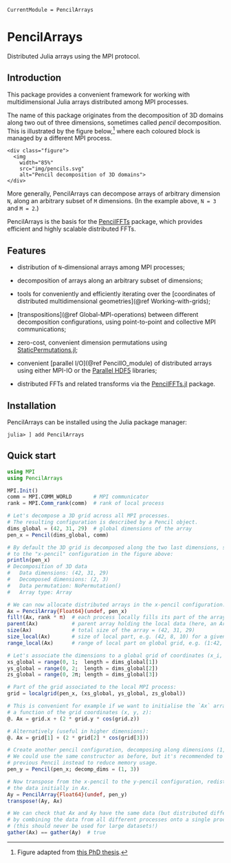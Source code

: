 ```@meta
CurrentModule = PencilArrays
```

# PencilArrays

Distributed Julia arrays using the MPI protocol.

## Introduction

This package provides a convenient framework for working with multidimensional
Julia arrays distributed among MPI processes.

The name of this package originates from the decomposition of 3D domains along
two out of three dimensions, sometimes called *pencil* decomposition.
This is illustrated by the figure below,[^1] where each coloured block is
managed by a different MPI process.

```@raw html
<div class="figure">
  <img
    width="85%"
    src="img/pencils.svg"
    alt="Pencil decomposition of 3D domains">
</div>
```

More generally, PencilArrays can decompose arrays of arbitrary dimension ``N``,
along an arbitrary subset of ``M`` dimensions.
(In the example above, ``N = 3`` and ``M = 2``.)

PencilArrays is the basis for the
[PencilFFTs](https://github.com/jipolanco/PencilFFTs.jl) package, which
provides efficient and highly scalable distributed FFTs.

## Features

- distribution of ``N``-dimensional arrays among MPI processes;

- decomposition of arrays along an arbitrary subset of dimensions;

- tools for conveniently and efficiently iterating over the [coordinates of
  distributed multidimensional geometries](@ref Working-with-grids);

- [transpositions](@ref Global-MPI-operations) between different decomposition
  configurations, using point-to-point and collective MPI communications;

- zero-cost, convenient dimension permutations using [StaticPermutations.jl](https://github.com/jipolanco/StaticPermutations.jl);

- convenient [parallel I/O](@ref PencilIO_module) of distributed arrays using
  either MPI-IO or the [Parallel
  HDF5](https://portal.hdfgroup.org/display/HDF5/Parallel+HDF5) libraries;

- distributed FFTs and related transforms via the
  [PencilFFTs.jl](https://github.com/jipolanco/PencilFFTs.jl) package.

## Installation

PencilArrays can be installed using the Julia package manager:

    julia> ] add PencilArrays

## Quick start

```julia
using MPI
using PencilArrays

MPI.Init()
comm = MPI.COMM_WORLD       # MPI communicator
rank = MPI.Comm_rank(comm)  # rank of local process

# Let's decompose a 3D grid across all MPI processes.
# The resulting configuration is described by a Pencil object.
dims_global = (42, 31, 29)  # global dimensions of the array
pen_x = Pencil(dims_global, comm)

# By default the 3D grid is decomposed along the two last dimensions, similarly
# to the "x-pencil" configuration in the figure above:
println(pen_x)
# Decomposition of 3D data
#   Data dimensions: (42, 31, 29)
#   Decomposed dimensions: (2, 3)
#   Data permutation: NoPermutation()
#   Array type: Array

# We can now allocate distributed arrays in the x-pencil configuration.
Ax = PencilArray{Float64}(undef, pen_x)
fill!(Ax, rank * π)  # each process locally fills its part of the array
parent(Ax)           # parent array holding the local data (here, an Array{Float64,3})
size(Ax)             # total size of the array = (42, 31, 29)
size_local(Ax)       # size of local part, e.g. (42, 8, 10) for a given process
range_local(Ax)      # range of local part on global grid, e.g. (1:42, 16:23, 20:29)

# Let's associate the dimensions to a global grid of coordinates (x_i, y_j, z_k)
xs_global = range(0, 1;  length = dims_global[1])
ys_global = range(0, 2;  length = dims_global[2])
zs_global = range(0, 2π; length = dims_global[3])

# Part of the grid associated to the local MPI process:
grid = localgrid(pen_x, (xs_global, ys_global, zs_global))

# This is convenient for example if we want to initialise the `Ax` array as
# a function of the grid coordinates (x, y, z):
@. Ax = grid.x + (2 * grid.y * cos(grid.z))

# Alternatively (useful in higher dimensions):
@. Ax = grid[1] + (2 * grid[2] * cos(grid[3]))

# Create another pencil configuration, decomposing along dimensions (1, 3).
# We could use the same constructor as before, but it's recommended to reuse the
# previous Pencil instead to reduce memory usage.
pen_y = Pencil(pen_x; decomp_dims = (1, 3))

# Now transpose from the x-pencil to the y-pencil configuration, redistributing
# the data initially in Ax.
Ay = PencilArray{Float64}(undef, pen_y)
transpose!(Ay, Ax)

# We can check that Ax and Ay have the same data (but distributed differently)
# by combining the data from all different processes onto a single process
# (this should never be used for large datasets!)
gather(Ax) == gather(Ay)  # true
```

[^1]:
    Figure adapted from [this PhD thesis](https://hal.archives-ouvertes.fr/tel-02084215v1).
